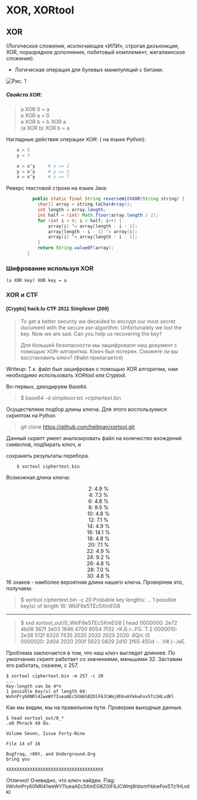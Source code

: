 # XOR, XORtool

## XOR
(Логи́ческое сложе́ние, исключа́ющее «ИЛИ», строгая дизъюнкция, XOR, поразрядное дополнение, побитовый комплемент, жегалкинское сложение).

- Логическая операция для булевых манипуляций с битами.

![Рис. 1](http://habrastorage.org/storage2/9af/1de/e09/9af1dee09d4d36ff0b15bdb4aae19e3b.png)

##### Свойста <font face="Arial"> XOR: </font>

> a XOR 0 = a <br>
 a XOR a = 0<br>
a XOR b = b XOR a<br>
 (a XOR b) XOR b = a

Нагладные действия операции<font face="Arial"> XOR: </font>( на языке <font face="Arial">Python</font>):
```python
	x = 5
	y = 7

	x = x^y     # x == 2
	y = x^y     # y == 5
	x = x^y     # x == 7
```
Реверс текстовой строки на языке <font face="Arial"> Java: </font>
```java
    	  public static final String reverseWithXOR(String string) {
	        char[] array = string.toCharArray();
	        int length = array.length;
	        int half = (int) Math.floor(array.length / 2);
	        for (int i = 0; i < half; i++) {
	            array[i] ^= array[length - i - 1];
	            array[length - i - 1] ^= array[i];
	            array[i] ^= array[length - i - 1];
	        }
	        return String.valueOf(array);
	    }		  
```
### Шифрование используя <font face="Arial"> XOR </font>

    (a XOR key) XOR key = a
### <font face="Arial">XOR и CTF</font>
#### <font face="Arial">(Crypto) hack.lu CTF 2011 Simplexor (200)  </font>

> To get a better security we deceided to encrypt our most secret document with the secure xor-algorithm. Unfortunately we lost the key. Now we are sad. Can you help us recovering the key?
>
> Для большей безопасности мы зашифровали наш документ с помощью <font face="Arial"> XOR</font>-алгоритма. Ключ был потерян. Сможете ли вы восстановить ключ?
> (Файл прилагается)

Writeup:
Т.к. файл был зашифрован с помощью XOR алгоритма, нам необходимо использовать <font face="Arial">XORtool или Cryptool.</font>

Во-первых, декодируем <font face="Arial">Base64.</font>

> $ base64 -d simplexor.txt >ciphertext.bin

Осуществляем подбор длины ключа.
Для этого воспользуемся скриптом на <font face="Arial"> Python. </font>

> git clone https://github.com/hellman/xortool.git

Данный скрипт умеет анализировать файл на количество вхождений символов, подбирать ключ, и

сохранять результаты перебора.
```
    $ xortool ciphertext.bin
```
Возможная длина ключа: <center>2:   4.9 %<br>
   4:   7.3 %<br>
   6:   4.8 %<br>
   8:   9.5 %<br>
  10:   4.8 %<br>
  12:   7.1 %<br>
  14:   4.9 %<br>
  16:   14.1 %<br>
  18:   4.8 %<br>
  20:   7.1 %<br>
  22:   4.9 %<br>
  24:   9.2 %<br>
  26:   4.8 %<br>
  28:   7.0 %<br>
  30:   4.8 %<br></center>
16 знаков - наиболее вероятная длина нашего ключа.
Проверяем это, получаем:

> $ xortool ciphertext.bin -c 20
Probable key lengths:
...
1 possible key(s) of length 16:
WklF6e5TEc5XmEG8

----------

> $ xxd xortool_out/0_WklF6e5TEc5XmEG8                       | head
0000000: 2e72 4b08 367f 3e03 1646 4700 6054 7f32     .rK.6.>..FG.`T.2
0000010: 2e38 512f 6320 7435 2020 2020 2020 2020    .8Q/c t5        
0000020: 2d04 2020 200f 5623 0829 2d10 2f65 450d     -.   .V#.)-./eE.

Проблема заключается в том, что наш ключ выглядит длиннее.
По умолчанию скрипт работает со значениями, меньшими 32\. Заставим его работать, скажем, с 257.

    $ xortool ciphertext.bin -m 257 -c 20
	...
	Key-length can be 4*n
	1 possible key(s) of length 64:
	WvhnPry60NRl41weWY7IueaAEc5XmEG8ZOlF6JCWmj8hbvmYkkwFox5Tz1HLvdKl

Как мы видим, мы на правильном пути. Проверим выходные данные.

    $ head xortool_out/0_*
	.oO Phrack 49 Oo.

    Volume Seven, Issue Forty-Nine

    File 14 of 16

    BugTraq, r00t, and Underground.Org
    bring you

    XXXXXXXXXXXXXXXXXXXXXXXXXXXXXXXXXXXXX
 Отлично! Очевидно, что ключ найден.
 Flag: <font size="2"> liWvhnPry60NRl41weWY7IueaAEc5XmEG8ZOlF6JCWmj8hbvmYkkwFox5Tz1HLvdKl</font>
